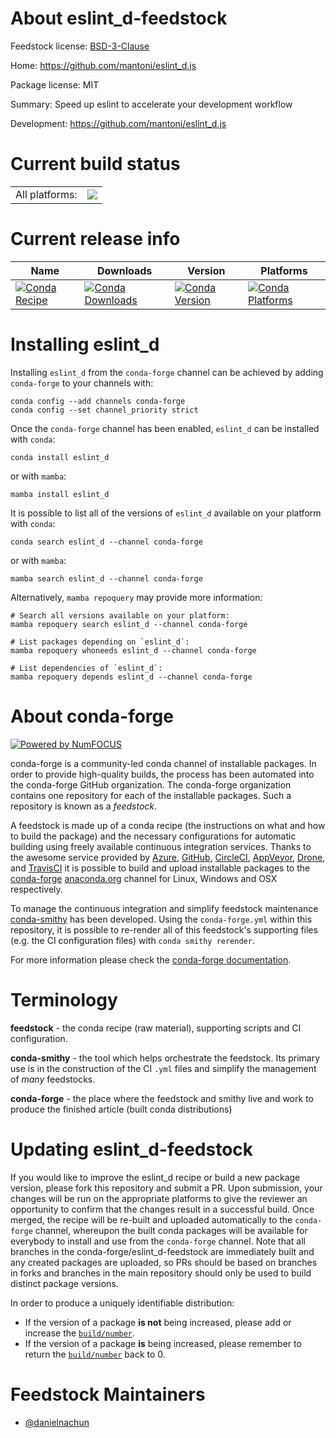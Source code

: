 About eslint_d-feedstock
========================

Feedstock license: [BSD-3-Clause](https://github.com/conda-forge/eslint_d-feedstock/blob/main/LICENSE.txt)

Home: https://github.com/mantoni/eslint_d.js

Package license: MIT

Summary: Speed up eslint to accelerate your development workflow

Development: https://github.com/mantoni/eslint_d.js

Current build status
====================


<table><tr><td>All platforms:</td>
    <td>
      <a href="https://dev.azure.com/conda-forge/feedstock-builds/_build/latest?definitionId=24360&branchName=main">
        <img src="https://dev.azure.com/conda-forge/feedstock-builds/_apis/build/status/eslint_d-feedstock?branchName=main">
      </a>
    </td>
  </tr>
</table>

Current release info
====================

| Name | Downloads | Version | Platforms |
| --- | --- | --- | --- |
| [![Conda Recipe](https://img.shields.io/badge/recipe-eslint_d-green.svg)](https://anaconda.org/conda-forge/eslint_d) | [![Conda Downloads](https://img.shields.io/conda/dn/conda-forge/eslint_d.svg)](https://anaconda.org/conda-forge/eslint_d) | [![Conda Version](https://img.shields.io/conda/vn/conda-forge/eslint_d.svg)](https://anaconda.org/conda-forge/eslint_d) | [![Conda Platforms](https://img.shields.io/conda/pn/conda-forge/eslint_d.svg)](https://anaconda.org/conda-forge/eslint_d) |

Installing eslint_d
===================

Installing `eslint_d` from the `conda-forge` channel can be achieved by adding `conda-forge` to your channels with:

```
conda config --add channels conda-forge
conda config --set channel_priority strict
```

Once the `conda-forge` channel has been enabled, `eslint_d` can be installed with `conda`:

```
conda install eslint_d
```

or with `mamba`:

```
mamba install eslint_d
```

It is possible to list all of the versions of `eslint_d` available on your platform with `conda`:

```
conda search eslint_d --channel conda-forge
```

or with `mamba`:

```
mamba search eslint_d --channel conda-forge
```

Alternatively, `mamba repoquery` may provide more information:

```
# Search all versions available on your platform:
mamba repoquery search eslint_d --channel conda-forge

# List packages depending on `eslint_d`:
mamba repoquery whoneeds eslint_d --channel conda-forge

# List dependencies of `eslint_d`:
mamba repoquery depends eslint_d --channel conda-forge
```


About conda-forge
=================

[![Powered by
NumFOCUS](https://img.shields.io/badge/powered%20by-NumFOCUS-orange.svg?style=flat&colorA=E1523D&colorB=007D8A)](https://numfocus.org)

conda-forge is a community-led conda channel of installable packages.
In order to provide high-quality builds, the process has been automated into the
conda-forge GitHub organization. The conda-forge organization contains one repository
for each of the installable packages. Such a repository is known as a *feedstock*.

A feedstock is made up of a conda recipe (the instructions on what and how to build
the package) and the necessary configurations for automatic building using freely
available continuous integration services. Thanks to the awesome service provided by
[Azure](https://azure.microsoft.com/en-us/services/devops/), [GitHub](https://github.com/),
[CircleCI](https://circleci.com/), [AppVeyor](https://www.appveyor.com/),
[Drone](https://cloud.drone.io/welcome), and [TravisCI](https://travis-ci.com/)
it is possible to build and upload installable packages to the
[conda-forge](https://anaconda.org/conda-forge) [anaconda.org](https://anaconda.org/)
channel for Linux, Windows and OSX respectively.

To manage the continuous integration and simplify feedstock maintenance
[conda-smithy](https://github.com/conda-forge/conda-smithy) has been developed.
Using the ``conda-forge.yml`` within this repository, it is possible to re-render all of
this feedstock's supporting files (e.g. the CI configuration files) with ``conda smithy rerender``.

For more information please check the [conda-forge documentation](https://conda-forge.org/docs/).

Terminology
===========

**feedstock** - the conda recipe (raw material), supporting scripts and CI configuration.

**conda-smithy** - the tool which helps orchestrate the feedstock.
                   Its primary use is in the construction of the CI ``.yml`` files
                   and simplify the management of *many* feedstocks.

**conda-forge** - the place where the feedstock and smithy live and work to
                  produce the finished article (built conda distributions)


Updating eslint_d-feedstock
===========================

If you would like to improve the eslint_d recipe or build a new
package version, please fork this repository and submit a PR. Upon submission,
your changes will be run on the appropriate platforms to give the reviewer an
opportunity to confirm that the changes result in a successful build. Once
merged, the recipe will be re-built and uploaded automatically to the
`conda-forge` channel, whereupon the built conda packages will be available for
everybody to install and use from the `conda-forge` channel.
Note that all branches in the conda-forge/eslint_d-feedstock are
immediately built and any created packages are uploaded, so PRs should be based
on branches in forks and branches in the main repository should only be used to
build distinct package versions.

In order to produce a uniquely identifiable distribution:
 * If the version of a package **is not** being increased, please add or increase
   the [``build/number``](https://docs.conda.io/projects/conda-build/en/latest/resources/define-metadata.html#build-number-and-string).
 * If the version of a package **is** being increased, please remember to return
   the [``build/number``](https://docs.conda.io/projects/conda-build/en/latest/resources/define-metadata.html#build-number-and-string)
   back to 0.

Feedstock Maintainers
=====================

* [@danielnachun](https://github.com/danielnachun/)

